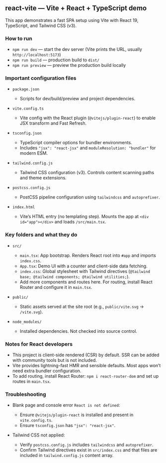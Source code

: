 ## react-vite — Vite + React + TypeScript demo

This app demonstrates a fast SPA setup using Vite with React 19, TypeScript, and Tailwind CSS (v3).

### How to run

- `npm run dev` — start the dev server (Vite prints the URL, usually `http://localhost:5173`)
- `npm run build` — production build to `dist/`
- `npm run preview` — preview the production build locally

### Important configuration files

- `package.json`
  - Scripts for dev/build/preview and project dependencies.

- `vite.config.ts`
  - Vite config with the React plugin (`@vitejs/plugin-react`) to enable JSX transform and Fast Refresh.

- `tsconfig.json`
  - TypeScript compiler options for bundler environments.
  - Includes `"jsx": "react-jsx"` and `moduleResolution: "bundler"` for modern ESM.

- `tailwind.config.js`
  - Tailwind CSS configuration (v3). Controls content scanning paths and theme extensions.

- `postcss.config.js`
  - PostCSS pipeline configuration using `tailwindcss` and `autoprefixer`.

- `index.html`
  - Vite’s HTML entry (no templating step). Mounts the app at `<div id="app"></div>` and loads `/src/main.tsx`.

### Key folders and what they do

- `src/`
  - `main.tsx`: App bootstrap. Renders React root into `#app` and imports `index.css`.
  - `App.tsx`: Demo UI with a counter and client-side data fetching.
  - `index.css`: Global stylesheet with Tailwind directives (`@tailwind base; @tailwind components; @tailwind utilities;`).
  - Add more components and routes here. For routing, install React Router and configure it in `main.tsx`.

- `public/`
  - Static assets served at the site root (e.g., `public/vite.svg` → `/vite.svg`).

- `node_modules/`
  - Installed dependencies. Not checked into source control.

### Notes for React developers

- This project is client-side rendered (CSR) by default. SSR can be added with community tools but is not included.
- Vite provides lightning-fast HMR and sensible defaults. Most apps won’t need extra bundler configuration.
- To add routing, install React Router: `npm i react-router-dom` and set up routes in `main.tsx`.

### Troubleshooting

- Blank page and console error `React is not defined`:
  - Ensure `@vitejs/plugin-react` is installed and present in `vite.config.ts`.
  - Ensure `tsconfig.json` has `"jsx": "react-jsx"`.

- Tailwind CSS not applied:
  - Verify `postcss.config.js` includes `tailwindcss` and `autoprefixer`.
  - Confirm Tailwind directives exist in `src/index.css` and that files are included in `tailwind.config.js` content array.


